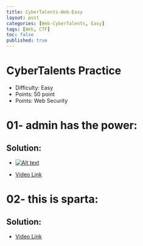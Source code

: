 ```yaml
---
title: CyberTalents-Web-Easy
layout: post
categories: [Web-CyberTalents, Easy]
tags: [Web, CTF]
toc: false
published: true
---
```


# CyberTalents Practice
*   Difficulty: Easy
*   Points: 50 point
*   Points: Web Security


# [](#header-1)01- admin has the power:

## [](#header-4)Solution:
*   [![Alt text](https://img.youtube.com/vi/RaSp-yMLIOk/0.jpg)](https://www.youtube.com/watch?v=RaSp-yMLIOk)

*   [Video Link](https://www.youtube.com/watch?v=RaSp-yMLIOk&list=PLYp_Kd32XvcqyNt7G2_bmRrvho5MXQaSG&index=1)

# [](#header-1)02- this is sparta:

## [](#header-4)Solution:

*   [Video Link](https://www.youtube.com/watch?v=LUUoY3kzI0Y&list=PLYp_Kd32XvcqyNt7G2_bmRrvho5MXQaSG&index=2)
